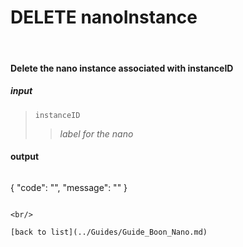 # **DELETE nanoInstance**
<br/>

#### Delete the nano instance associated with instanceID
##### input
>`instanceID`
>>*label for the nano*

#### output
>```json
  {
    "code": "",
    "message": ""
  }
```

<br/>

[back to list](../Guides/Guide_Boon_Nano.md)
